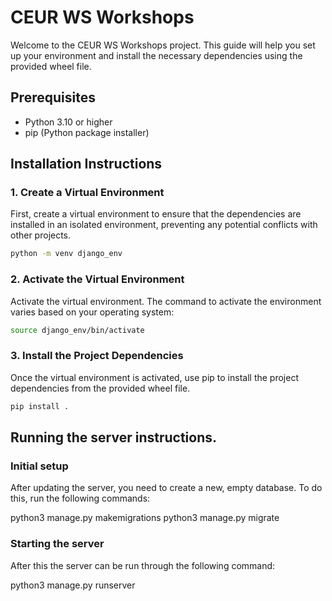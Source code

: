 # CEUR WS Workshops

Welcome to the CEUR WS Workshops project. This guide will help you set up your environment and install the necessary dependencies using the provided wheel file.

## Prerequisites

- Python 3.10 or higher
- pip (Python package installer)

## Installation Instructions

### 1. Create a Virtual Environment

First, create a virtual environment to ensure that the dependencies are installed in an isolated environment, preventing any potential conflicts with other projects.

```sh
python -m venv django_env
```

### 2. Activate the Virtual Environment 

Activate the virtual environment. The command to activate the environment varies based on your operating system:

```sh
source django_env/bin/activate
```

### 3. Install the Project Dependencies 

Once the virtual environment is activated, use pip to install the project dependencies from the provided wheel file.

```sh
pip install .
```

## Running the server instructions.

### Initial setup
After updating the server, you need to create a new, empty database. To do this, run the following commands:

python3 manage.py makemigrations
python3 manage.py migrate

### Starting the server 
After this the server can be run through the following command:

python3 manage.py runserver



